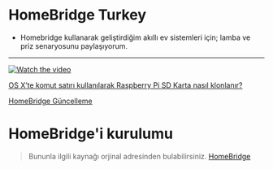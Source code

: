 # HomeBridge Turkey
- Homebridge kullanarak geliştirdiğim akıllı ev sistemleri için; lamba ve priz senaryosunu paylaşıyorum.
---

[![Watch the video](https://i.ytimg.com/vi/TdzTcXB5iyU/hqdefault.jpg)](https://www.youtube.com/watch?v=TdzTcXB5iyU)


[OS X’te komut satırı kullanılarak Raspberry Pi SD Karta nasıl klonlanır?](https://hasanunal.org/os-xte-komut-satiri-kullanilarak-raspberry-pi-sd-karta-nasil-klonlanir/)

[HomeBridge Güncelleme](https://hasanunal.org/homebridge-guncelleme/)

# HomeBridge'i kurulumu
> Bununla ilgili kaynağı orjinal adresinden bulabilirsiniz. [HomeBridge](https://github.com/nfarina/homebridge)
